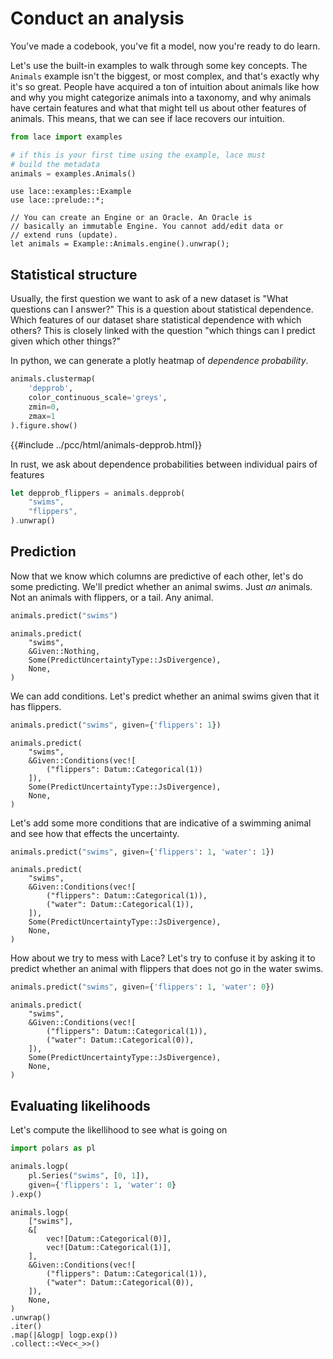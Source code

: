 # Conduct an analysis

You've made a codebook, you've fit a model, now you're ready to do learn.


Let's use the built-in examples to walk through some key concepts. The
`Animals` example isn't the biggest, or most complex, and that's exactly why
it's so great. People have acquired a ton of intuition about animals like how
and why you might categorize animals into a taxonomy, and why animals have
certain features and what that might tell us about other features of animals.
This means, that we can see if lace recovers our intuition.

<div class=tabbed-blocks>

```python
from lace import examples

# if this is your first time using the example, lace must
# build the metadata
animals = examples.Animals()
```

```rust,noplayground
use lace::examples::Example
use lace::prelude::*;

// You can create an Engine or an Oracle. An Oracle is
// basically an immutable Engine. You cannot add/edit data or
// extend runs (update).
let animals = Example::Animals.engine().unwrap();
```
</div>

## Statistical structure

Usually, the first question we want to ask of a new dataset is "What questions
can I answer?" This is a question about statistical dependence. Which features
of our dataset share statistical dependence with which others? This is closely
linked with the question "which things can I predict given which other things?"


In python, we can generate a plotly heatmap of *dependence probability*.

```python
animals.clustermap(
    'depprob',
    color_continuous_scale='greys',
    zmin=0,
    zmax=1
).figure.show()
```

{{#include ../pcc/html/animals-depprob.html}}

In rust, we ask about dependence probabilities between individual pairs of
features

```rust
let depprob_flippers = animals.depprob(
    "swims",
    "flippers",
).unwrap()
```

## Prediction

Now that we know which columns are predictive of each other, let's do some
predicting. We'll predict whether an animal swims. Just *an* animals. Not an
animals with flippers, or a tail. Any animal.

<div class=tabbed-blocks>

```python
animals.predict("swims")
```

```rust,noplayground
animals.predict(
    "swims",
    &Given::Nothing,
    Some(PredictUncertaintyType::JsDivergence),
    None,
)
```

</div>

We can add conditions. Let's predict whether an animal swims given that it has
flippers.

<div class=tabbed-blocks>

```python
animals.predict("swims", given={'flippers': 1})
```

```rust,noplayground
animals.predict(
    "swims",
    &Given::Conditions(vec![
        ("flippers": Datum::Categorical(1))
    ]),
    Some(PredictUncertaintyType::JsDivergence),
    None,
)
```
</div>

Let's add some more conditions that are indicative of a swimming animal and see
how that effects the uncertainty.

<div class=tabbed-blocks>

```python
animals.predict("swims", given={'flippers': 1, 'water': 1})
```

```rust,noplayground
animals.predict(
    "swims",
    &Given::Conditions(vec![
        ("flippers": Datum::Categorical(1)),
        ("water": Datum::Categorical(1)),
    ]),
    Some(PredictUncertaintyType::JsDivergence),
    None,
)
```
</div>

How about we try to mess with Lace? Let's try to confuse it by asking it to
predict whether an animal with flippers that does not go in the water swims.

<div class=tabbed-blocks>

```python
animals.predict("swims", given={'flippers': 1, 'water': 0})
```

```rust,noplayground
animals.predict(
    "swims",
    &Given::Conditions(vec![
        ("flippers": Datum::Categorical(1)),
        ("water": Datum::Categorical(0)),
    ]),
    Some(PredictUncertaintyType::JsDivergence),
    None,
)
```
</div>

## Evaluating likelihoods

Let's compute the likellihood to see what is going on

<div class=tabbed-blocks>

```python
import polars as pl

animals.logp(
    pl.Series("swims", [0, 1]),
    given={'flippers': 1, 'water': 0}
).exp()
```

```rust,noplayground
animals.logp(
    ["swims"],
    &[
        vec![Datum::Categorical(0)],
        vec![Datum::Categorical(1)],
    ],
    &Given::Conditions(vec![
        ("flippers": Datum::Categorical(1)),
        ("water": Datum::Categorical(0)),
    ]),
    None,
)
.unwrap()
.iter()
.map(|&logp| logp.exp())
.collect::<Vec<_>>()
```
</div>
